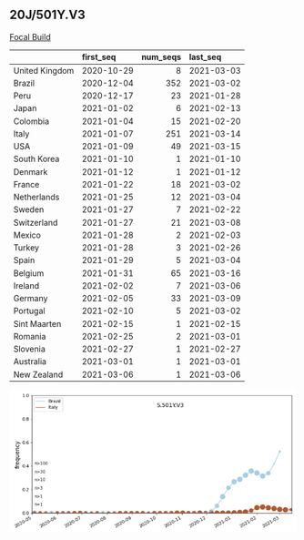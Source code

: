

## 20J/501Y.V3
[Focal Build](https://nextstrain.org/groups/neherlab/ncov/S.501Y.V3?c=gt-S_501)

|                | first_seq   |   num_seqs | last_seq   |
|:---------------|:------------|-----------:|:-----------|
| United Kingdom | 2020-10-29  |          8 | 2021-03-03 |
| Brazil         | 2020-12-04  |        352 | 2021-03-02 |
| Peru           | 2020-12-17  |         23 | 2021-01-28 |
| Japan          | 2021-01-02  |          6 | 2021-02-13 |
| Colombia       | 2021-01-04  |         15 | 2021-02-20 |
| Italy          | 2021-01-07  |        251 | 2021-03-14 |
| USA            | 2021-01-09  |         49 | 2021-03-15 |
| South Korea    | 2021-01-10  |          1 | 2021-01-10 |
| Denmark        | 2021-01-12  |          1 | 2021-01-12 |
| France         | 2021-01-22  |         18 | 2021-03-02 |
| Netherlands    | 2021-01-25  |         12 | 2021-03-04 |
| Sweden         | 2021-01-27  |          7 | 2021-02-22 |
| Switzerland    | 2021-01-27  |         21 | 2021-03-08 |
| Mexico         | 2021-01-28  |          2 | 2021-02-03 |
| Turkey         | 2021-01-28  |          3 | 2021-02-26 |
| Spain          | 2021-01-29  |          5 | 2021-03-04 |
| Belgium        | 2021-01-31  |         65 | 2021-03-16 |
| Ireland        | 2021-02-02  |          7 | 2021-03-06 |
| Germany        | 2021-02-05  |         33 | 2021-03-09 |
| Portugal       | 2021-02-10  |          5 | 2021-03-02 |
| Sint Maarten   | 2021-02-15  |          1 | 2021-02-15 |
| Romania        | 2021-02-25  |          2 | 2021-03-01 |
| Slovenia       | 2021-02-27  |          1 | 2021-02-27 |
| Australia      | 2021-03-01  |          1 | 2021-03-01 |
| New Zealand    | 2021-03-06  |          1 | 2021-03-06 |

![Overall trends S.501Y.V3](/overall_trends_figures/overall_trends_S.501Y.V3.png)